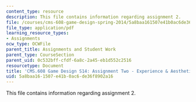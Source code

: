 ```yaml
---
content_type: resource
description: This file contains information regarding assignment 2.
file: /courses/cms-608-game-design-spring-2014/5a8baa161507e41b0ac6de36f8902a16_MITCMS_608S14_AsigmentTwo.pdf
file_type: application/pdf
learning_resource_types:
- Assignments
ocw_type: OCWFile
parent_title: Assignments and Student Work
parent_type: CourseSection
parent_uid: 0c532bff-cfdf-6a8c-2a45-eb1d552c2516
resourcetype: Document
title: 'CMS.608 Game Design S14: Assignment Two - Experience & Aesthetics'
uid: 5a8baa16-1507-e41b-0ac6-de36f8902a16
---
```

This file contains information regarding assignment 2.

